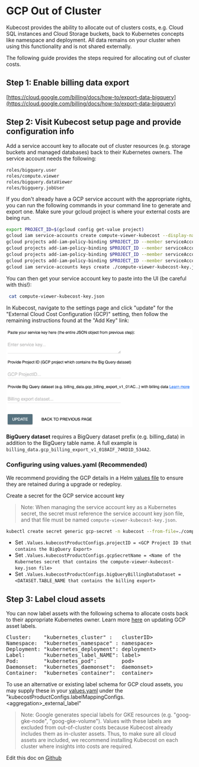 GCP Out of Cluster
==================

Kubecost provides the ability to allocate out of clusters costs, e.g. Cloud SQL instances and Cloud Storage buckets, back to Kubernetes concepts like namespace and deployment. All data remains on your cluster when using this functionality and is not shared externally.

The following guide provides the steps required for allocating out of cluster costs.

## Step 1: Enable billing data export

[https://cloud.google.com/billing/docs/how-to/export-data-bigquery](https://cloud.google.com/billing/docs/how-to/export-data-bigquery)

## Step 2:  Visit Kubecost setup page and provide configuration info


Add a service account key to allocate out of cluster resources (e.g. storage buckets and managed databases) back to their Kubernetes owners. The service account needs the following:
```
roles/bigquery.user
roles/compute.viewer
roles/bigquery.dataViewer
roles/bigquery.jobUser
```
If you don't already have a GCP service account with the appropriate rights, you can run the following commands in your command line to generate and export one. Make sure your gcloud project is where your external costs are being run. 

```sh
export PROJECT_ID=$(gcloud config get-value project)
gcloud iam service-accounts create compute-viewer-kubecost --display-name "Compute Read Only Account Created For Kubecost" --format json
gcloud projects add-iam-policy-binding $PROJECT_ID --member serviceAccount:compute-viewer-kubecost@$PROJECT_ID.iam.gserviceaccount.com --role roles/compute.viewer
gcloud projects add-iam-policy-binding $PROJECT_ID --member serviceAccount:compute-viewer-kubecost@$PROJECT_ID.iam.gserviceaccount.com --role roles/bigquery.user
gcloud projects add-iam-policy-binding $PROJECT_ID --member serviceAccount:compute-viewer-kubecost@$PROJECT_ID.iam.gserviceaccount.com --role roles/bigquery.dataViewer
gcloud projects add-iam-policy-binding $PROJECT_ID --member serviceAccount:compute-viewer-kubecost@$PROJECT_ID.iam.gserviceaccount.com --role roles/bigquery.jobUser
gcloud iam service-accounts keys create ./compute-viewer-kubecost-key.json --iam-account compute-viewer-kubecost@$PROJECT_ID.iam.gserviceaccount.com 
```

You can then get your service account key to paste into the UI (be careful with this!):
```sh
 cat compute-viewer-kubecost-key.json 
```

In Kubecost, navigate to the settings page and click "update" for the "External Cloud Cost Configuration (GCP)" setting, then follow the remaining instructions found at the "Add Key" link:

![GCP out of cluster key entry](https://raw.githubusercontent.com/kubecost/docs/master/images/gcp-out-of-cluster-config-wo-shell.png)


<a name="bq-name"></a>**BigQuery dataset** requires a BigQuery dataset prefix (e.g. billing_data) in addition to the BigQuery table name. A full example is `billing_data.gcp_billing_export_v1_018AIF_74KD1D_534A2`.

### Configuring using values.yaml (Recommended)

We recommend providing the GCP details in a Helm [values file](https://github.com/kubecost/cost-analyzer-helm-chart/blob/c10e9475b51612d36da8f04618174a98cc62f8fd/cost-analyzer/values.yaml#L572-L574)  to ensure they are retained during a upgrade or redeploy.

Create a secret for the GCP service account key
> Note: When managing the service account key as a Kubernetes secret, the secret must reference the service account key json file, and that file must be named `compute-viewer-kubecost-key.json`.

``` sh
kubectl create secret generic gcp-secret -n kubecost --from-file=./compute-viewer-kubecost-key.json
```

* Set `.Values.kubecostProductConfigs.projectID = <GCP Project ID that contains the BigQuery Export>`
* Set `.Values.kubecostProductConfigs.gcpSecretName = <Name of the Kubernetes secret that contains the compute-viewer-kubecost-key.json file>`
* Set `.Values.kubecostProductConfigs.bigQueryBillingDataDataset = <DATASET.TABLE_NAME that contains the billing export>`

## Step 3: Label cloud assets

You can now label assets with the following schema to allocate costs back to their appropriate Kubernetes owner.
Learn more [here](https://cloud.google.com/compute/docs/labeling-resources#adding_or_updating_labels_to_existing_resources) on updating GCP asset labels.

<pre>
Cluster:    "kubernetes_cluster" :   clusterID>
Namespace:  "kubernetes_namespace" : namespace>
Deployment: "kubernetes_deployment": deployment>
Label:      "kubernetes_label_NAME": label>
Pod:        "kubernetes_pod":        pod>
Daemonset:  "kubernetes_daemonset":  daemonset>
Container:  "kubernetes_container":  container>
</pre>

To use an alternative or existing label schema for GCP cloud assets, you may supply these in your [values.yaml](https://github.com/kubecost/cost-analyzer-helm-chart/blob/master/cost-analyzer/values.yaml) under the "kubecostProductConfigs.labelMappingConfigs.\<aggregation\>\_external_label" 

> Note: Google generates special labels for GKE resources (e.g. "goog-gke-node", "goog-gke-volume"). Values with these labels are excluded from out-of-cluster costs because Kubecost already includes them as in-cluster assets. Thus, to make sure all cloud assets are included, we recommend installing Kubecost on each cluster where insights into costs are required.

Edit this doc on [Github](https://github.com/kubecost/docs/blob/main/gcp-out-of-cluster.md)

<!--- {"article":"4407601816087","section":"4402815680407","permissiongroup":"1500001277122"} --->

